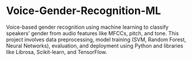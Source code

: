 # Voice-Gender-Recognition-ML
Voice-based gender recognition using machine learning to classify speakers’ gender from audio features like MFCCs, pitch, and tone. This project involves data preprocessing, model training (SVM, Random Forest, Neural Networks), evaluation, and deployment using Python and libraries like Librosa, Scikit-learn, and TensorFlow.
